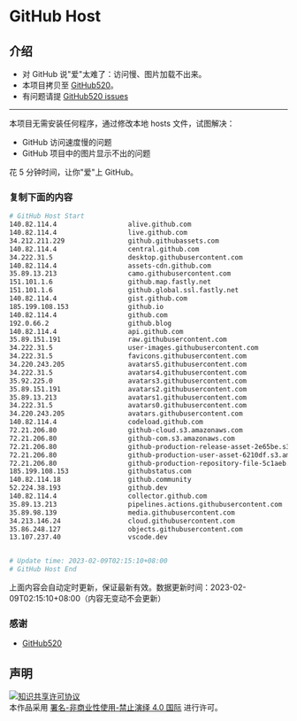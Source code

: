 # GitHub Host
## 介绍
- 对 GitHub 说"爱"太难了：访问慢、图片加载不出来。
- 本项目拷贝至 [GitHub520](https://github.com/521xueweihan/GitHub520)。
- 有问题请提 [GitHub520 issues](https://github.com/521xueweihan/GitHub520/issues/new)

---

本项目无需安装任何程序，通过修改本地 hosts 文件，试图解决：
- GitHub 访问速度慢的问题
- GitHub 项目中的图片显示不出的问题

花 5 分钟时间，让你"爱"上 GitHub。

### 复制下面的内容
```bash
# GitHub Host Start
140.82.114.4                  alive.github.com
140.82.114.4                  live.github.com
34.212.211.229                github.githubassets.com
140.82.114.4                  central.github.com
34.222.31.5                   desktop.githubusercontent.com
140.82.114.4                  assets-cdn.github.com
35.89.13.213                  camo.githubusercontent.com
151.101.1.6                   github.map.fastly.net
151.101.1.6                   github.global.ssl.fastly.net
140.82.114.4                  gist.github.com
185.199.108.153               github.io
140.82.114.4                  github.com
192.0.66.2                    github.blog
140.82.114.4                  api.github.com
35.89.151.191                 raw.githubusercontent.com
34.222.31.5                   user-images.githubusercontent.com
34.222.31.5                   favicons.githubusercontent.com
34.220.243.205                avatars5.githubusercontent.com
34.222.31.5                   avatars4.githubusercontent.com
35.92.225.0                   avatars3.githubusercontent.com
35.89.151.191                 avatars2.githubusercontent.com
35.89.13.213                  avatars1.githubusercontent.com
34.222.31.5                   avatars0.githubusercontent.com
34.220.243.205                avatars.githubusercontent.com
140.82.114.4                  codeload.github.com
72.21.206.80                  github-cloud.s3.amazonaws.com
72.21.206.80                  github-com.s3.amazonaws.com
72.21.206.80                  github-production-release-asset-2e65be.s3.amazonaws.com
72.21.206.80                  github-production-user-asset-6210df.s3.amazonaws.com
72.21.206.80                  github-production-repository-file-5c1aeb.s3.amazonaws.com
185.199.108.153               githubstatus.com
140.82.114.18                 github.community
52.224.38.193                 github.dev
140.82.114.4                  collector.github.com
35.89.13.213                  pipelines.actions.githubusercontent.com
35.89.98.139                  media.githubusercontent.com
34.213.146.24                 cloud.githubusercontent.com
35.86.248.127                 objects.githubusercontent.com
13.107.237.40                 vscode.dev


# Update time: 2023-02-09T02:15:10+08:00
# GitHub Host End

```
上面内容会自动定时更新，保证最新有效。数据更新时间：2023-02-09T02:15:10+08:00（内容无变动不会更新）

### 感谢

- [GitHub520](https://github.com/521xueweihan/GitHub520)

## 声明
<a rel="license" href="https://creativecommons.org/licenses/by-nc-nd/4.0/deed.zh"><img alt="知识共享许可协议" style="border-width: 0" src="https://licensebuttons.net/l/by-nc-nd/4.0/88x31.png"></a><br>本作品采用 <a rel="license" href="https://creativecommons.org/licenses/by-nc-nd/4.0/deed.zh">署名-非商业性使用-禁止演绎 4.0 国际</a> 进行许可。